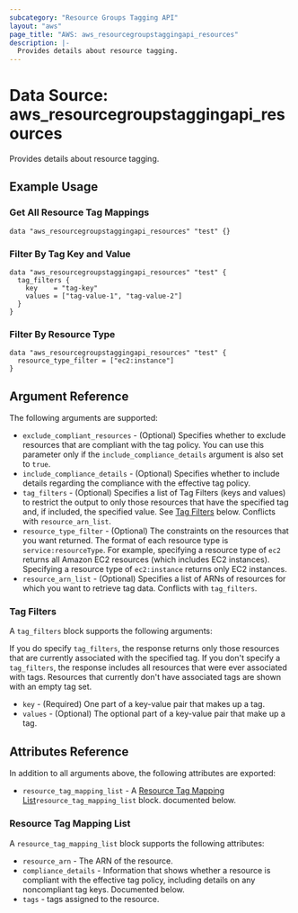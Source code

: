 ```yaml
---
subcategory: "Resource Groups Tagging API"
layout: "aws"
page_title: "AWS: aws_resourcegroupstaggingapi_resources"
description: |-
  Provides details about resource tagging.
---
```


# Data Source: aws_resourcegroupstaggingapi_resources

Provides details about resource tagging.

## Example Usage

### Get All Resource Tag Mappings

```hcl
data "aws_resourcegroupstaggingapi_resources" "test" {}
```

### Filter By Tag Key and Value

```hcl
data "aws_resourcegroupstaggingapi_resources" "test" {
  tag_filters {
    key    = "tag-key"
    values = ["tag-value-1", "tag-value-2"]
  }
}
```

### Filter By Resource Type

```hcl
data "aws_resourcegroupstaggingapi_resources" "test" {
  resource_type_filter = ["ec2:instance"]
}
```


## Argument Reference

The following arguments are supported:

* `exclude_compliant_resources` - (Optional) Specifies whether to exclude resources that are compliant with the tag policy. You can use this parameter only if the `include_compliance_details` argument is also set to `true`.
* `include_compliance_details` - (Optional) Specifies whether to include details regarding the compliance with the effective tag policy.
* `tag_filters` - (Optional) Specifies a list of Tag Filters (keys and values) to restrict the output to only those resources that have the specified tag and, if included, the specified value. See [Tag Filters](#tag-filters) below. Conflicts with `resource_arn_list`.
* `resource_type_filter` - (Optional) The constraints on the resources that you want returned. The format of each resource type is `service:resourceType`. For example, specifying a resource type of `ec2` returns all Amazon EC2 resources (which includes EC2 instances). Specifying a resource type of `ec2:instance` returns only EC2 instances.
* `resource_arn_list` - (Optional) Specifies a list of ARNs of resources for which you want to retrieve tag data. Conflicts with `tag_filters`.

### Tag Filters

A `tag_filters` block supports the following arguments:

If you do specify `tag_filters`, the response returns only those resources that are currently associated with the specified tag.
If you don't specify a `tag_filters`, the response includes all resources that were ever associated with tags. Resources that currently don't have associated tags are shown with an empty tag set.

* `key` - (Required) One part of a key-value pair that makes up a tag.
* `values` - (Optional) The optional part of a key-value pair that make up a tag.

## Attributes Reference

In addition to all arguments above, the following attributes are exported:

* `resource_tag_mapping_list` - A [Resource Tag Mapping List](#resource-tag-mapping-list)`resource_tag_mapping_list` block. documented below.

### Resource Tag Mapping List

A `resource_tag_mapping_list` block supports the following attributes:

* `resource_arn` - The ARN of the resource.
* `compliance_details` - Information that shows whether a resource is compliant with the effective tag policy, including details on any noncompliant tag keys. Documented below.
* `tags` - tags assigned to the resource.

